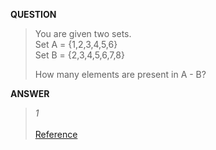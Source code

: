 <b> QUESTION </b>
> You are given two sets. <br>
> Set A = {1,2,3,4,5,6} <br>
> Set B = {2,3,4,5,6,7,8} <br>
>
> How many elements are present in A - B?

<b> ANSWER </b>
> _1_ <br><br>
> [Reference](https://www.cs.sfu.ca/~ggbaker/zju/math/set-oper.html)
